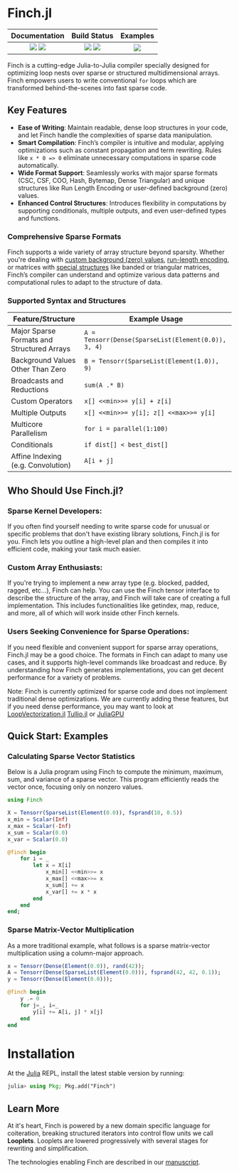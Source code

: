 # Finch.jl

[docs]:https://willow-ahrens.github.io/Finch.jl/stable
[ddocs]:https://willow-ahrens.github.io/Finch.jl/dev
[ci]:https://github.com/willow-ahrens/Finch.jl/actions/workflows/CI.yml?query=branch%3Amain
[cov]:https://codecov.io/gh/willow-ahrens/Finch.jl
[example]:https://github.com/willow-ahrens/Finch.jl/tree/main/docs/examples

[docs_ico]:https://img.shields.io/badge/docs-stable-blue.svg
[ddocs_ico]:https://img.shields.io/badge/docs-dev-blue.svg
[ci_ico]:https://github.com/willow-ahrens/Finch.jl/actions/workflows/CI.yml/badge.svg?branch=main
[cov_ico]:https://codecov.io/gh/willow-ahrens/Finch.jl/branch/main/graph/badge.svg
[example_ico]:https://img.shields.io/badge/examples-docs%2Fexamples-blue.svg

| **Documentation**                             | **Build Status**                      | **Examples**    |
|:---------------------------------------------:|:-------------------------------------:|:---------------------:|
| [![][docs_ico]][docs] [![][ddocs_ico]][ddocs] | [![][ci_ico]][ci] [![][cov_ico]][cov] | [![][example_ico]][example] |

Finch is a cutting-edge Julia-to-Julia compiler specially designed for optimizing loop nests over sparse or structured multidimensional arrays. Finch empowers users to write conventional `for` loops which are transformed behind-the-scenes into fast sparse code.

## Key Features

- **Ease of Writing**: Maintain readable, dense loop structures in your code, and let Finch handle the complexities of sparse data manipulation.
- **Smart Compilation**: Finch’s compiler is intuitive and modular, applying optimizations such as constant propagation and term rewriting. Rules like `x * 0 => 0` eliminate unnecessary computations in sparse code automatically.
- **Wide Format Support**: Seamlessly works with major sparse formats (CSC, CSF, COO, Hash, Bytemap, Dense Triangular) and unique structures like Run Length Encoding or user-defined background (zero) values.
- **Enhanced Control Structures**: Introduces flexibility in computations by supporting conditionals, multiple outputs, and even user-defined types and functions.

### Comprehensive Sparse Formats

Finch supports a wide variety of array structure beyond sparsity. Whether you're dealing with [custom background (zero) values](https://en.wikipedia.org/wiki/GraphBLAS), [run-length encoding](https://en.wikipedia.org/wiki/Run-length_encoding), or matrices with [special structures](https://en.wikipedia.org/wiki/Sparse_matrix#Special_structure) like banded or triangular matrices, Finch’s compiler can understand and optimize various data patterns and computational rules to adapt to the structure of data.

### Supported Syntax and Structures

| Feature/Structure | Example Usage |
|-------------------|---------------|
| Major Sparse Formats and Structured Arrays |  `A = Tensorr(Dense(SparseList(Element(0.0)), 3, 4)`|
| Background Values Other Than Zero |  `B = Tensorr(SparseList(Element(1.0)), 9)`|
| Broadcasts and Reductions |  `sum(A .* B)`|
| Custom Operators |  `x[] <<min>>= y[i] + z[i]`|
| Multiple Outputs |  `x[] <<min>>= y[i]; z[] <<max>>= y[i]`|
| Multicore Parallelism |  `for i = parallel(1:100)`|
| Conditionals |  `if dist[] < best_dist[]`|
| Affine Indexing (e.g. Convolution) |  `A[i + j]`|

## Who Should Use Finch.jl?

### Sparse Kernel Developers:
If you often find yourself needing to write sparse code for unusual or specific problems that don't have existing library solutions, Finch.jl is for you. Finch lets you outline a high-level plan and then compiles it into efficient code, making your task much easier.

### Custom Array Enthusiasts:
If you're trying to implement a new array type (e.g. blocked, padded, ragged, etc...), Finch can help. You can use the Finch tensor interface to describe the structure of the array, and Finch will take care of creating a full implementation. This includes functionalities like getindex, map, reduce, and more, all of which will work inside other Finch kernels.

### Users Seeking Convenience for Sparse Operations:
If you need flexible and convenient support for sparse array operations, Finch.jl may be a good choice. The formats in Finch can adapt to many use cases, and it supports high-level commands like broadcast and reduce. By understanding how Finch generates implementations, you can get decent performance for a variety of problems.

Note: Finch is currently optimized for sparse code and does not implement traditional dense optimizations. We are currently adding these features, but if you need dense performance, you may want to look at [LoopVectorization.jl](https://github.com/JuliaSIMD/LoopVectorization.jl) [Tullio.jl](https://github.com/mcabbott/Tullio.jl) or [JuliaGPU](https://github.com/JuliaGPU)

## Quick Start: Examples

### Calculating Sparse Vector Statistics

Below is a Julia program using Finch to compute the minimum, maximum, sum, and variance of a sparse vector. This program efficiently reads the vector once, focusing only on nonzero values.

```julia
using Finch

X = Tensorr(SparseList(Element(0.0)), fsprand(10, 0.5))
x_min = Scalar(Inf)
x_max = Scalar(-Inf)
x_sum = Scalar(0.0)
x_var = Scalar(0.0)

@finch begin
    for i = _
        let x = X[i]
            x_min[] <<min>>= x
            x_max[] <<max>>= x
            x_sum[] += x
            x_var[] += x * x
        end
    end
end;
```

### Sparse Matrix-Vector Multiplication

As a more traditional example, what follows is a sparse matrix-vector multiplication using a column-major approach.

```julia
x = Tensorr(Dense(Element(0.0)), rand(42));
A = Tensorr(Dense(SparseList(Element(0.0))), fsprand(42, 42, 0.1));
y = Tensorr(Dense(Element(0.0)));

@finch begin
    y .= 0
    for j=_, i=_
        y[i] += A[i, j] * x[j]
    end
end
```

# Installation

At the [Julia](https://julialang.org/downloads/) REPL, install the latest stable version by running:

````julia
julia> using Pkg; Pkg.add("Finch")
````

## Learn More

At it's heart, Finch is powered by a new domain specific language for
coiteration, breaking structured iterators into control flow units we call
**Looplets**. Looplets are lowered progressively with
several stages for rewriting and simplification.

The technologies enabling Finch are described in our [manuscript](https://doi.org/10.1145/3579990.3580020).
